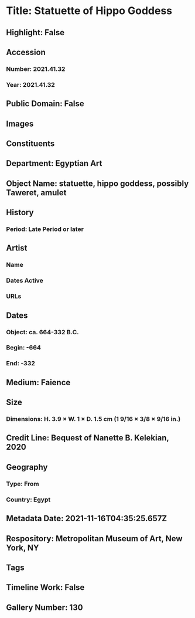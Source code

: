 # Title: Statuette of Hippo Goddess
## Highlight: False
## Accession
### Number: 2021.41.32
### Year: 2021.41.32
## Public Domain: False
## Images
## Constituents
## Department: Egyptian Art
## Object Name: statuette, hippo goddess, possibly Taweret, amulet
## History
### Period: Late Period or later
## Artist
### Name
### Dates Active
### URLs
## Dates
### Object: ca. 664-332 B.C.
### Begin: -664
### End: -332
## Medium: Faience
## Size
### Dimensions: H. 3.9 × W. 1 × D. 1.5 cm (1 9/16 × 3/8 × 9/16 in.)
## Credit Line: Bequest of Nanette B. Kelekian, 2020
## Geography
### Type: From
### Country: Egypt
## Metadata Date: 2021-11-16T04:35:25.657Z
## Respository: Metropolitan Museum of Art, New York, NY
## Tags
## Timeline Work: False
## Gallery Number: 130